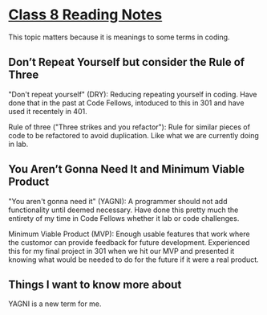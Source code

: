 # [Class 8 Reading Notes](https://github.com/snur206/reading-notes/blob/main/401/class8notes.md)

This topic matters because it is meanings to some terms in coding.

## Don’t Repeat Yourself but consider the Rule of Three

"Don't repeat yourself" (DRY): Reducing repeating yourself in coding. Have done that in the past at Code Fellows, intoduced to this in 301 and have used it recentely in 401.

Rule of three ("Three strikes and you refactor"): Rule for similar pieces of code to be refactored to avoid duplication. Like what we are currently doing in lab.

## You Aren’t Gonna Need It and Minimum Viable Product

"You aren't gonna need it" (YAGNI): A programmer should not add functionality until deemed necessary. Have done this pretty much the entirety of my time in Code Fellows whether it lab or code challenges.

Minimum Viable Product (MVP): Enough usable features that work where the customor can provide feedback for future development. Experienced this for my final project in 301 when we hit our MVP and presented it knowing what would be needed to do for the future if it were a real product.

## Things I want to know more about

YAGNI is a new term for me.
